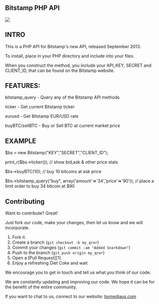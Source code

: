 ## Bitstamp PHP API

[<img src="https://bxmediaus.com/images/bx-media-logo.gif">](https://bxmediaus.com/)

## INTRO

This is a PHP API for Bitstamp's new API, released September 2013.

To install, place in your PHP directory and include into your files.
 
When you construct the method, you include your API_KEY, SECRET and CLIENT_ID, that can be found on the Bitstamp website.


## FEATURES:

bitstamp_query - Query any of the Bitstamp API methods

ticker - Get current Bitstamp ticker

eurusd - Get Bitstamp EUR/USD rate

buyBTC/sellBTC - Buy or Sell BTC at current market price


## EXAMPLE

$bs = new Bitstamp("KEY","SECRET","CLIENT_ID");

print_r($bs->ticker()); // show bid,ask & other price stats

$bs->buyBTC(10); // buy 10 bitcoins at ask price

$bs->bitstamp_query("buy", array('amount'=>'34','price'=>'90')); // place a limit order to buy 34 bitcoin at $90


## Contributing

Want to contribute? Great! 

Just fork our code, make your changes, then let us know and we will incorporate.

1. Fork it.
2. Create a branch (`git checkout -b my_qror`)
3. Commit your changes (`git commit -am "Added Snarkdown"`)
4. Push to the branch (`git push origin my_qror`)
5. Open a [Pull Request][1]
6. Enjoy a refreshing Diet Coke and wait

We encourage you to get in touch and tell us what you think of our code.

We are constantly updating and improving our code. We hope it can be for the benefit of the entire community.

If you want to chat to us, connect to our website: [bxmediaus.com][bxmediaus]


[bxmediaus]: https://bxmediaus.com
